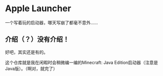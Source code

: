 # Apple Launcher
一个写着玩的启动器，哪天写崩了都毫不意外……

## 介绍（？）没有介绍！
好吧，其实还是有的。

这个仓库就是我在闲暇时会稍微编一编的Minecraft: Java Edition启动器（注意是Java版）。（啊对，就完了）

